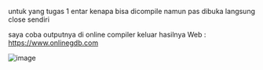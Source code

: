 untuk yang tugas 1 entar kenapa bisa dicompile namun pas dibuka langsung close sendiri

saya coba outputnya di online compiler keluar hasilnya
Web : https://www.onlinegdb.com

![image](https://user-images.githubusercontent.com/124423370/232566867-d9408580-14f1-47b3-bea7-1928ab9c1c83.png)
